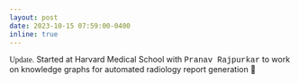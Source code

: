 ```yaml
---
layout: post
date: 2023-10-15 07:59:00-0400
inline: true
---
```


<span style="font-family: Copperplate, fantasy;">Update.</span> Started at Harvard Medical School with <span style="font-family: 'Courier New', monospace;">Pranav Rajpurkar</span> to work on knowledge graphs for automated radiology report generation 🏥
